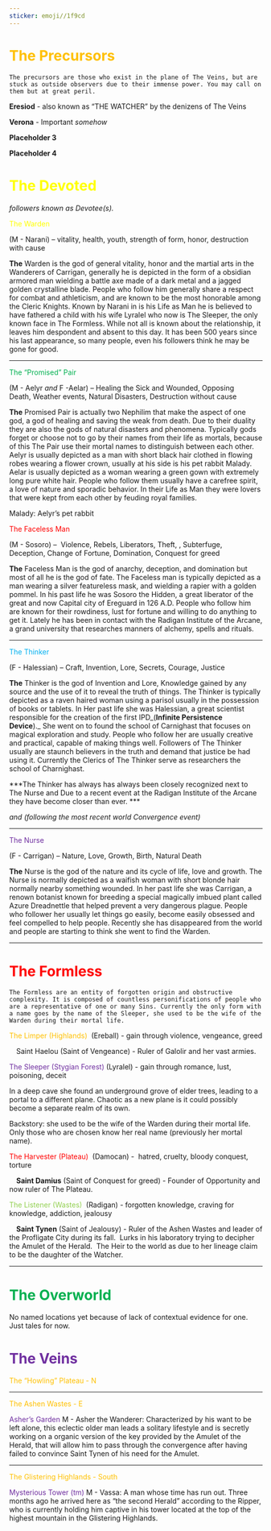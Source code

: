 ```yaml
---
sticker: emoji//1f9cd
---
```

# <span style="color:#ffc000">The Precursors</span>
	The precursors are those who exist in the plane of The Veins, but are stuck as outside observers due to their immense power. You may call on them but at great peril. 

**Eresiod** - also known as “THE WATCHER” by the denizens of The Veins

**Verona** - Important *somehow*

**Placeholder 3**

**Placeholder 4**

# <span style="color:#ffff00">The Devoted</span> 

_followers known as Devotee(s)._ 

 <span style="color:#ffff00">The Warden</span> 

(M - Narani) – vitality, health, youth, strength of form, honor, destruction with cause

**The** Warden is the god of general vitality, honor and the martial arts in the Wanderers of Carrigan, generally he is depicted in the form of a obsidian armored man wielding a battle axe made of a dark metal and a jagged golden crystalline blade. People who follow him generally share a respect for combat and athleticism, and are known to be the most honorable among the Cleric Knights. Known by Narani in is his Life as Man he is believed to have fathered a child with his wife Lyralel who now is The Sleeper, the only known face in The Formless. While not all is known about the relationship, it leaves him despondent and absent to this day. It has been 500 years since his last appearance, so many people, even his followers think he may be gone for good. 

---

<span style="color:#00b050">The “Promised” Pair</span>

(M - Aelyr _and_ F -Aelar) – Healing the Sick and Wounded, Opposing Death, Weather events, Natural Disasters, Destruction without cause

**The** Promised Pair is actually two Nephilim that make the aspect of one god, a god of healing and saving the weak from death. Due to their duality they are also the gods of natural disasters and phenomena. Typically gods forget or choose not to go by their names from their life as mortals, because of this The Pair use their mortal names to distinguish between each other. Aelyr is usually depicted as a man with short black hair clothed in flowing robes wearing a flower crown, usually at his side is his pet rabbit Malady. Aelar is usually depicted as a woman wearing a green gown with extremely long pure white hair. People who follow them usually have a carefree spirit, a love of nature and sporadic behavior. In their Life as Man they were lovers that were kept from each other by feuding royal families.    

Malady: Aelyr’s pet rabbit

<span style="color:#ff0000">The Faceless Man </span>

(M - Sosoro) –  Violence, Rebels, Liberators, Theft, , Subterfuge, Deception, Change of Fortune, Domination, Conquest for greed

**The** Faceless Man is the god of anarchy, deception, and domination but most of all he is the god of fate. The Faceless man is typically depicted as a man wearing a silver featureless mask, and wielding a rapier with a golden pommel. In his past life he was Sosoro the Hidden, a great liberator of the great and now Capital city of Ereguard in 126 A.D. People who follow him are known for their rowdiness, lust for fortune and willing to do anything to get it. Lately he has been in contact with the Radigan Institute of the Arcane, a grand university that researches manners of alchemy, spells and rituals. 

---

<span style="color:#00b0f0">The Thinker</span>

(F - Halessian) – Craft, Invention, Lore, Secrets, Courage, Justice

**The** Thinker is the god of Invention and Lore, Knowledge gained by any source and the use of it to reveal the truth of things. The Thinker is typically depicted as a raven haired woman using a parisol usually in the possession of books or tablets. In Her past life she was Halessian, a great scientist responsible for the creation of the first IPD_(**Infinite Persistence Device**)._ She went on to found the school of Carnighast that focuses on magical exploration and study. People who follow her are usually creative and practical, capable of making things well. Followers of The Thinker usually are staunch believers in the truth and demand that justice be had using it. Currently the Clerics of The Thinker serve as researchers the school of Charnighast.   

***The Thinker has always has always been closely recognized next to The Nurse and Due to a recent event at the Radigan Institute of the Arcane they have become closer than ever. *** 

_and (following the most recent world Convergence event)_

---

<span style="color:#7030a0">The Nurse </span>

(F - Carrigan) – Nature, Love, Growth, Birth, Natural Death

**The** Nurse is the god of the nature and its cycle of life, love and growth. The Nurse is normally depicted as a waifish woman with short blonde hair normally nearby something wounded. In her past life she was Carrigan, a renown botanist known for breeding a special magically imbued plant called Azure Dreadnettle that helped prevent a very dangerous plague. People who follower her usually let things go easily, become easily obsessed and feel compelled to help people. Recently she has disappeared from the world and people are starting to think she went to find the Warden.  

---

# <span style="color:#ff0000">The Formless</span> 
	The Formless are an entity of forgotten origin and obstructive complexity. It is composed of countless personifications of people who are a representative of one or many Sins. Currently the only form with a name goes by the name of the Sleeper, she used to be the wife of the Warden during their mortal life. 

<span style="color:#ffc000">The Limper (Highlands) </span>
	(Ereball) - gain through violence, vengeance, greed

 Saint Haelou (Saint of Vengeance) - Ruler of Galolir and her vast armies.   

<span style="color:#7030a0">The Sleeper (Stygian Forest)</span>
	(Lyralel) - gain through romance, lust, poisoning, deceit 

In a deep cave she found an underground grove of elder trees, leading to a portal to a different plane. Chaotic as a new plane is it could possibly become a separate realm of its own. 

Backstory: she used to be the wife of the Warden during their mortal life. Only those who are chosen know her real name (previously her mortal name). 

<span style="color:#ff0000">The Harvester (Plateau) </span>
	(Damocan) -  hatred, cruelty, bloody conquest, torture  

 **Saint Damius** (Saint of Conquest for greed) - Founder of Opportunity and now ruler of The Plateau. 

<span style="color:#92d050">The Listener (Wastes) </span>
	(Radigan) - forgotten knowledge, craving for knowledge, addiction, jealousy  

 **Saint Tynen** (Saint of Jealousy) - Ruler of the Ashen Wastes and leader of the Profligate City during its fall.  Lurks in his laboratory trying to decipher the Amulet of the Herald. 
The Heir to the world as due to her lineage claim to be the daughter of the Watcher. 


---

# <span style="color:#00b050">The Overworld</span>
No named locations yet because of lack of contextual evidence for one. Just tales for now.
  

# <span style="color:#7030a0">The Veins</span>

<span style="color:#ffc000">The “Howling” Plateau - N</span>



---

<span style="color:#ffc000">The Ashen Wastes - E </span>

<span style="color:#7030a0">Asher’s Garden</span>
	M - Asher the Wanderer: Characterized by his want to be left alone, this eclectic older man leads a solitary lifestyle and is secretly working on a organic version of the key provided by the Amulet of the Herald, that will allow him to pass through the convergence after having failed to convince Saint Tynen of his need for the Amulet. 

---

<span style="color:#ffc000">The Glistering Highlands - South</span>

<span style="color:#7030a0">Mysterious Tower (tm)</span>
	M - Vassa: A man whose time has run out. Three months ago he arrived here as “the second Herald” according to the Ripper, who is currently holding him captive in his tower located at the top of the highest mountain in the Glistering Highlands.
